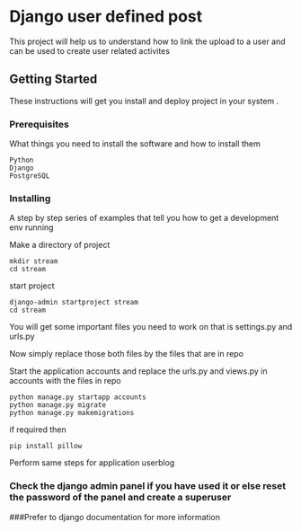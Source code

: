 # Django user defined post

This project will help us to understand how to link the upload to a user and can be used to create user related activites

## Getting Started

These instructions will get you install and deploy project in your system .

### Prerequisites

What things you need to install the software and how to install them

```
Python
Django
PostgreSQL
```

### Installing

A step by step series of examples that tell you how to get a development env running

Make a directory of project
```
mkdir stream
cd stream
```
start project
```
django-admin startproject stream
cd stream
```
You will get some important files you need to work on that is settings.py and urls.py

Now simply replace those both files by the files that are in repo

Start the application accounts and replace the urls.py and views.py in accounts with the files in repo
```
python manage.py startapp accounts
python manage.py migrate
python manage.py makemigrations

```

if required then
```
pip install pillow
```

Perform same steps for application userblog


### Check the django admin panel if you have used it or else reset the password of the panel and create a superuser

###Prefer to django documentation for more information

